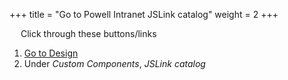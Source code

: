 +++
title = "Go to Powell Intranet JSLink catalog"
weight = 2
+++

&emsp; Click through these buttons/links

1. [Go to Design](./to_intranet_design.md)
2. Under *Custom Components*, *JSLink catalog*
